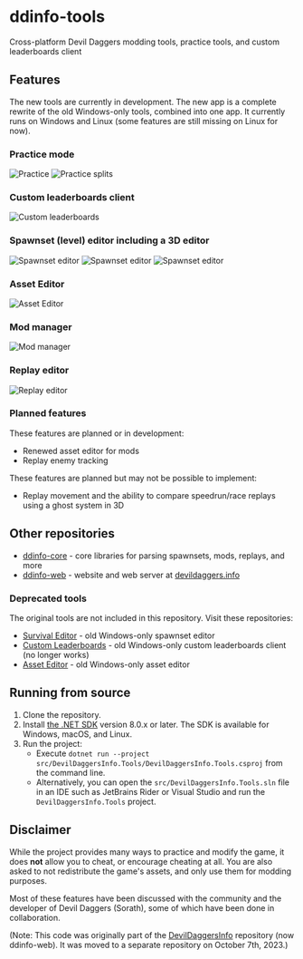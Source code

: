 # ddinfo-tools

Cross-platform Devil Daggers modding tools, practice tools, and custom leaderboards client

## Features

The new tools are currently in development. The new app is a complete rewrite of the old Windows-only tools, combined into one app. It currently runs on Windows and Linux (some features are still missing on Linux for now).

### Practice mode

![Practice](images/practice.png)
![Practice splits](images/practice-splits.png)

### Custom leaderboards client

![Custom leaderboards](images/custom-leaderboards.png)

### Spawnset (level) editor including a 3D editor

![Spawnset editor](images/spawnset-editor-1.png)
![Spawnset editor](images/spawnset-editor-2.png)
![Spawnset editor](images/spawnset-editor-3.png)

### Asset Editor

![Asset Editor](images/asset-editor.png)

### Mod manager

![Mod manager](images/mod-manager.png)

### Replay editor

![Replay editor](images/replay-editor.png)

### Planned features

These features are planned or in development:

- Renewed asset editor for mods
- Replay enemy tracking

These features are planned but may not be possible to implement:

- Replay movement and the ability to compare speedrun/race replays using a ghost system in 3D

## Other repositories

- [ddinfo-core](https://github.com/NoahStolk/ddinfo-core/) - core libraries for parsing spawnsets, mods, replays, and more
- [ddinfo-web](https://github.com/NoahStolk/ddinfo-web/) - website and web server at [devildaggers.info](https://devildaggers.info/)

### Deprecated tools

The original tools are not included in this repository. Visit these repositories:

- [Survival Editor](https://github.com/NoahStolk/DevilDaggersSurvivalEditor) - old Windows-only spawnset editor
- [Custom Leaderboards](https://github.com/NoahStolk/DevilDaggersCustomLeaderboards) - old Windows-only custom leaderboards client (no longer works)
- [Asset Editor](https://github.com/NoahStolk/DevilDaggersAssetEditor) - old Windows-only asset editor

## Running from source

1. Clone the repository.
2. Install [the .NET SDK](https://dotnet.microsoft.com/en-us/download/dotnet/8.0) version 8.0.x or later. The SDK is available for Windows, macOS, and Linux.
3. Run the project:
   - Execute `dotnet run --project src/DevilDaggersInfo.Tools/DevilDaggersInfo.Tools.csproj` from the command line.
   - Alternatively, you can open the `src/DevilDaggersInfo.Tools.sln` file in an IDE such as JetBrains Rider or Visual Studio and run the `DevilDaggersInfo.Tools` project.

## Disclaimer

While the project provides many ways to practice and modify the game, it does **not** allow you to cheat, or encourage cheating at all. You are also asked to not redistribute the game's assets, and only use them for modding purposes.

Most of these features have been discussed with the community and the developer of Devil Daggers (Sorath), some of which have been done in collaboration.

(Note: This code was originally part of the [DevilDaggersInfo](https://github.com/NoahStolk/ddinfo-web) repository (now ddinfo-web). It was moved to a separate repository on October 7th, 2023.)
